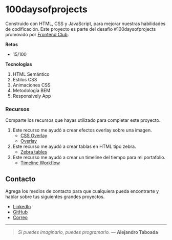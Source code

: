 # 100daysofprojects

Construido con HTML, CSS y JavaScript, para mejorar nuestras habilidades de codificación. Este proyecto es parte del desafío #100daysofprojects promovido por [Frontend Club](https://www.facebook.com/frontendclubfb).

**Retos**
- 15/100


**Tecnologías**

1. HTML Semántico
2. Estilos CSS
3. Animaciones CSS
4. Metodología BEM
5. Responsively App


### Recursos

Comparte los recursos que hayas utilizado para completar este proyecto.

1. Este recurso me ayudó a crear efectos overlay sobre una imagen.
   - [CSS Overlay](https://www.w3schools.com/howto/howto_css_image_overlay.asp)
   - [Overlay](https://www.w3schools.com/howto/howto_css_image_overlay.asp)
2. Este recurso me ayudó a crear tablas en HTML tipo zebra.
   - [Zebra tables](https://www.w3schools.com/howto/howto_css_table_zebra.asp)
3. Este recurso me ayudó a crear un timeline del tiempo para mi portafolio.
   - [Timeline Workflow](https://www.w3schools.com/howto/howto_css_timeline.asp)


## Contacto

Agrega los medios de contacto para que cualquiera pueda encontrarte y hablar sobre tus siguientes grandes proyectos.

- [LinkedIn](https://www.linkedin.com/in/sotopaguayj/)
- [GitHub](https://github.com/sotopaguayj)
- [Correo](sotopaguayj@gmail.com)

---

> _Si puedes imaginarlo, puedes programarlo._ — **Alejandro Taboada**
